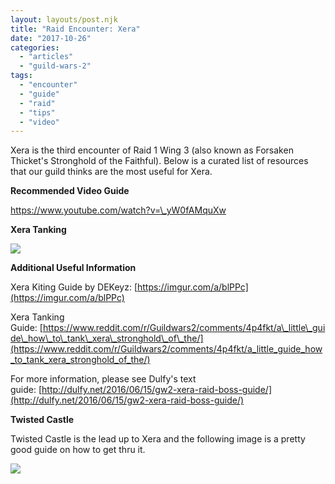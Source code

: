```yaml
---
layout: layouts/post.njk
title: "Raid Encounter: Xera"
date: "2017-10-26"
categories: 
  - "articles"
  - "guild-wars-2"
tags: 
  - "encounter"
  - "guide"
  - "raid"
  - "tips"
  - "video"
---
```


Xera is the third encounter of Raid 1 Wing 3 (also known as Forsaken Thicket's Stronghold of the Faithful). Below is a curated list of resources that our guild thinks are the most useful for Xera.

**Recommended Video Guide**

https://www.youtube.com/watch?v=\_yW0fAMquXw

**Xera Tanking**

[![](https://markedsoulsmks.files.wordpress.com/2017/10/xera_tanking1.png)](https://markedsoulsmks.files.wordpress.com/2017/10/xera_tanking1.png)

**Additional Useful Information**

Xera Kiting Guide by DEKeyz: [https://imgur.com/a/blPPc](https://imgur.com/a/blPPc)

Xera Tanking Guide: [https://www.reddit.com/r/Guildwars2/comments/4p4fkt/a\_little\_guide\_how\_to\_tank\_xera\_stronghold\_of\_the/](https://www.reddit.com/r/Guildwars2/comments/4p4fkt/a_little_guide_how_to_tank_xera_stronghold_of_the/)

For more information, please see Dulfy's text guide: [http://dulfy.net/2016/06/15/gw2-xera-raid-boss-guide/](http://dulfy.net/2016/06/15/gw2-xera-raid-boss-guide/)

**Twisted Castle**

Twisted Castle is the lead up to Xera and the following image is a pretty good guide on how to get thru it.

[![](https://markedsoulsmks.files.wordpress.com/2017/10/twistedcastle.jpg)](https://markedsoulsmks.files.wordpress.com/2017/10/twistedcastle.jpg)
